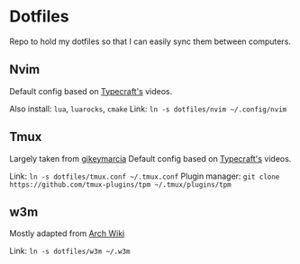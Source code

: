 # Dotfiles

Repo to hold my dotfiles so that I can easily sync them between computers.


## Nvim

Default config based on [Typecraft's](https://youtube.com/@typecraft_dev?si=MlLIzreirX12VZLy) videos.

Also install: `lua`, `luarocks`, `cmake`
Link: `ln -s dotfiles/nvim ~/.config/nvim`

## Tmux
Largely taken from [gikeymarcia](https://github.com/gikeymarcia/tmux-config)
Default config based on [Typecraft's](https://youtube.com/@typecraft_dev?si=MlLIzreirX12VZLy) videos.

Link: `ln -s dotfiles/tmux.conf ~/.tmux.conf`
Plugin manager: `git clone https://github.com/tmux-plugins/tpm ~/.tmux/plugins/tpm`

## w3m

Mostly adapted from [Arch Wiki](https://wiki.archlinux.org/title/W3m)

Link: `ln -s dotfiles/w3m ~/.w3m`
